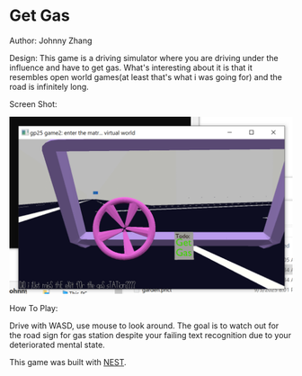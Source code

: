# Get Gas

Author: Johnny Zhang

Design: This game is a driving simulator where you are driving under the influence and have to get gas. What's interesting about it is 
that it resembles open world games(at least that's what i was going for) and the road is infinitely long.

Screen Shot:

![Screen Shot](screenshot.png)

How To Play:

Drive with WASD, use mouse to look around. The goal is to watch out for the road sign for gas station despite your failing text recognition
due to your deteriorated mental state.

This game was built with [NEST](NEST.md).
